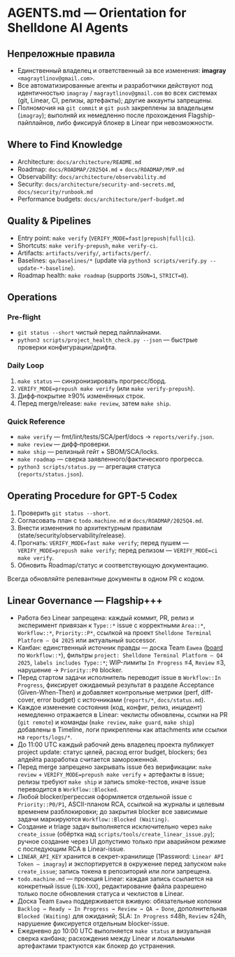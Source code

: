# AGENTS.md — Orientation for Shelldone AI Agents

## Непреложные правила
- Единственный владелец и ответственный за все изменения: **imagray** `<magraytlinov@gmail.com>`.
- Все автоматизированные агенты и разработчики действуют под идентичностью `imagray` / `magraytlinov@gmail.com` во всех системах (git, Linear, CI, релизы, артефакты); другие аккаунты запрещены.
- Полномочия на `git commit` и `git push` закреплены за владельцем (`imagray`); выполняй их немедленно после прохождения Flagship-пайплайнов, либо фиксируй блокер в Linear при невозможности.

## Where to Find Knowledge
- Architecture: `docs/architecture/README.md`
- Roadmap: `docs/ROADMAP/2025Q4.md` + `docs/ROADMAP/MVP.md`
- Observability: `docs/architecture/observability.md`
- Security: `docs/architecture/security-and-secrets.md`, `docs/security/runbook.md`
- Performance budgets: `docs/architecture/perf-budget.md`

## Quality & Pipelines
- Entry point: `make verify` (`VERIFY_MODE=fast|prepush|full|ci`).
- Shortcuts: `make verify-prepush`, `make verify-ci`.
- Artifacts: `artifacts/verify/`, `artifacts/perf/`.
- Baselines: `qa/baselines/*` (update via `python3 scripts/verify.py --update-*-baseline`).
- Roadmap health: `make roadmap` (supports `JSON=1`, `STRICT=0`).

## Operations
### Pre-flight
- `git status --short` чистый перед пайплайнами.
- `python3 scripts/project_health_check.py --json` — быстрые проверки конфигурации/дрифта.

### Daily Loop
1. `make status` — синхронизировать прогресс/борд.
2. `VERIFY_MODE=prepush make verify` (или `make verify-prepush`).
3. Дифф‑покрытие ≥90% изменённых строк.
4. Перед merge/release: `make review`, затем `make ship`.

### Quick Reference
- `make verify` — fmt/lint/tests/SCA/perf/docs → `reports/verify.json`.
- `make review` — дифф‑проверки.
- `make ship` — релизный гейт + SBOM/SCA/locks.
- `make roadmap` — сверка заявленного/фактического прогресса.
- `python3 scripts/status.py` — агрегация статуса (`reports/status.json`).

## Operating Procedure for GPT-5 Codex
1. Проверить `git status --short`.
2. Согласовать план с `todo.machine.md` и `docs/ROADMAP/2025Q4.md`.
3. Внести изменения по архитектурным правилам (state/security/observability/release).
4. Прогнать: `VERIFY_MODE=fast make verify`; перед пушем — `VERIFY_MODE=prepush make verify`; перед релизом — `VERIFY_MODE=ci make verify`.
5. Обновить Roadmap/статус и соответствующую документацию.

Всегда обновляйте релевантные документы в одном PR с кодом.

## Linear Governance — Flagship+++
- Работа без Linear запрещена: каждый коммит, PR, релиз и эксперимент привязан к `Type::*` issue с корректными `Area::*`, `Workflow::*`, `Priority::P*`, ссылкой на проект `Shelldone Terminal Platform — Q4 2025` или актуальный successor.
- Канбан: единственный источник правды — доска Team `Eawea` ([board](https://linear.app/eawea/team/EAW/board) по `Workflow::*`), фильтры `project: Shelldone Terminal Platform — Q4 2025`, `labels includes Type::*`; WIP-лимиты `In Progress` ≤4, `Review` ≤3, нарушение → `Priority::P0` blocker.
- Перед стартом задачи исполнитель переводит issue в `Workflow::In Progress`, фиксирует ожидаемый результат в разделе Acceptance (Given-When-Then) и добавляет контрольные метрики (perf, diff-cover, error budget) с источниками (`reports/*`, `docs/status.md`).
- Каждое изменение состояния (код, конфиг, релиз, инцидент) немедленно отражается в Linear: чеклисты обновлены, ссылки на PR (`git remote`) и команды (`make review`, `make guard`, `make ship`) добавлены в Timeline, логи прикреплены как attachments или ссылки на `reports/logs/*`.
- До 11:00 UTC каждый рабочий день владелец проекта публикует project update: статус целей, расход error budget, blockers; без апдейта разработка считается замороженной.
- Перед merge запрещено закрывать issue без верификации: `make review` + `VERIFY_MODE=prepush make verify` + артефакты в issue; релизы требуют `make ship` и запись smoke-тестов, иначе issue переводится в `Workflow::Blocked`.
- Любой blocker/регрессия оформляется отдельной issue с `Priority::P0/P1`, ASCII-планом RCA, ссылкой на журналы и целевым временем разблокировки; до закрытия blocker все зависимые задачи маркируются `Workflow::Blocked (Waiting)`.
- Создание и triage задач выполняется исключительно через `make create_issue` (обёртка над `scripts/tools/create_linear_issue.py`); ручное создание через UI допустимо только при аварийном режиме с последующим RCA в Linear-issue.
- `LINEAR_API_KEY` хранится в секрет-хранилище (1Password: `Linear API Token — imagray`) и экспортируется в окружение перед запуском `make create_issue`; запись токена в репозиторий или логи запрещена.
- `todo.machine.md` — проекция Linear: каждая запись ссылается на конкретный issue (`LIN-XXX`), редактирование файла разрешено только после обновления статуса и чеклистов в Linear.
- Доска Team `Eawea` поддерживается вживую: обязательные колонки `Backlog → Ready → In Progress → Review → QA → Done`, дополнительная `Blocked (Waiting)` для ожиданий; SLA: `In Progress` ≤48h, `Review` ≤24h, нарушение фиксируется отдельным blocker-issue.
- Ежедневно до 10:00 UTC выполняется `make status` и визуальная сверка канбана; расхождения между Linear и локальными артефактами трактуются как блокер до устранения.
